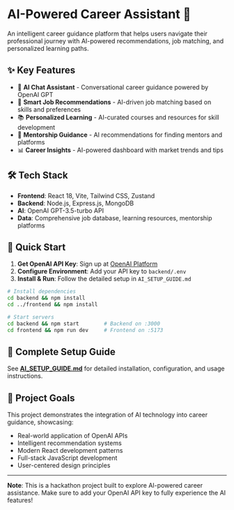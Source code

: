 # AI-Powered Career Assistant 🚀

An intelligent career guidance platform that helps users navigate their professional journey with AI-powered recommendations, job matching, and personalized learning paths.

## ✨ Key Features

- 🤖 **AI Chat Assistant** - Conversational career guidance powered by OpenAI GPT
- 💼 **Smart Job Recommendations** - AI-driven job matching based on skills and preferences
- 📚 **Personalized Learning** - AI-curated courses and resources for skill development
- 👥 **Mentorship Guidance** - AI recommendations for finding mentors and platforms
- 📊 **Career Insights** - AI-powered dashboard with market trends and tips

## 🛠️ Tech Stack

- **Frontend**: React 18, Vite, Tailwind CSS, Zustand
- **Backend**: Node.js, Express.js, MongoDB
- **AI**: OpenAI GPT-3.5-turbo API
- **Data**: Comprehensive job database, learning resources, mentorship platforms

## 🚀 Quick Start

1. **Get OpenAI API Key**: Sign up at [OpenAI Platform](https://platform.openai.com/)
2. **Configure Environment**: Add your API key to `backend/.env`
3. **Install & Run**: Follow the detailed setup in `AI_SETUP_GUIDE.md`

```bash
# Install dependencies
cd backend && npm install
cd ../frontend && npm install

# Start servers
cd backend && npm start        # Backend on :3000
cd frontend && npm run dev     # Frontend on :5173
```

## 📖 Complete Setup Guide

See **[AI_SETUP_GUIDE.md](AI_SETUP_GUIDE.md)** for detailed installation, configuration, and usage instructions.

## 🎯 Project Goals

This project demonstrates the integration of AI technology into career guidance, showcasing:

- Real-world application of OpenAI APIs
- Intelligent recommendation systems
- Modern React development patterns
- Full-stack JavaScript development
- User-centered design principles

---

**Note**: This is a hackathon project built to explore AI-powered career assistance. Make sure to add your OpenAI API key to fully experience the AI features!
